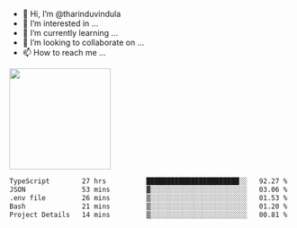 - 👋 Hi, I’m @tharinduvindula
- 👀 I’m interested in ...
- 🌱 I’m currently learning ...
- 💞️ I’m looking to collaborate on ...
- 📫 How to reach me ...

<!---
tharinduvindula/tharinduvindula is a ✨ special ✨ repository because its `README.md` (this file) appears on your GitHub profile.
You can click the Preview link to take a look at your changes.
--->

<img height="180em" src="https://github-readme-stats.vercel.app/api?username=tharinduvindula&show_icons=true&hide_border=false&&count_private=true&include_all_commits=true" />


<!--START_SECTION:waka-->

```txt
TypeScript        27 hrs          ███████████████████████░░   92.27 %
JSON              53 mins         ▓░░░░░░░░░░░░░░░░░░░░░░░░   03.06 %
.env file         26 mins         ▒░░░░░░░░░░░░░░░░░░░░░░░░   01.53 %
Bash              21 mins         ▒░░░░░░░░░░░░░░░░░░░░░░░░   01.20 %
Project Details   14 mins         ▒░░░░░░░░░░░░░░░░░░░░░░░░   00.81 %
```

<!--END_SECTION:waka-->
